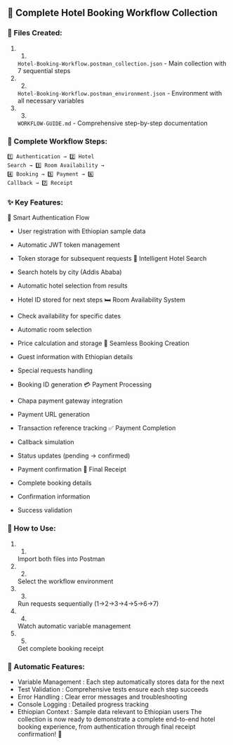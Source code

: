 ## 🎉 Complete Hotel Booking Workflow Collection
### 📁 Files Created:
1. 1.
   `Hotel-Booking-Workflow.postman_collection.json` - Main collection with 7 sequential steps
2. 2.
   `Hotel-Booking-Workflow.postman_environment.json` - Environment with all necessary variables
3. 3.
   `WORKFLOW-GUIDE.md` - Comprehensive step-by-step documentation
### 🔄 Complete Workflow Steps:
```
1️⃣ Authentication → 2️⃣ Hotel 
Search → 3️⃣ Room Availability → 
4️⃣ Booking → 5️⃣ Payment → 6️⃣ 
Callback → 7️⃣ Receipt
```
### ✨ Key Features:
🔐 Smart Authentication Flow

- User registration with Ethiopian sample data
- Automatic JWT token management
- Token storage for subsequent requests
🏨 Intelligent Hotel Search

- Search hotels by city (Addis Ababa)
- Automatic hotel selection from results
- Hotel ID stored for next steps
🛏️ Room Availability System

- Check availability for specific dates
- Automatic room selection
- Price calculation and storage
📝 Seamless Booking Creation

- Guest information with Ethiopian details
- Special requests handling
- Booking ID generation
💳 Payment Processing

- Chapa payment gateway integration
- Payment URL generation
- Transaction reference tracking
✅ Payment Completion

- Callback simulation
- Status updates (pending → confirmed)
- Payment confirmation
🧾 Final Receipt

- Complete booking details
- Confirmation information
- Success validation
### 🚀 How to Use:
1. 1.
   Import both files into Postman
2. 2.
   Select the workflow environment
3. 3.
   Run requests sequentially (1→2→3→4→5→6→7)
4. 4.
   Watch automatic variable management
5. 5.
   Get complete booking receipt
### 🎯 Automatic Features:
- Variable Management : Each step automatically stores data for the next
- Test Validation : Comprehensive tests ensure each step succeeds
- Error Handling : Clear error messages and troubleshooting
- Console Logging : Detailed progress tracking
- Ethiopian Context : Sample data relevant to Ethiopian users
The collection is now ready to demonstrate a complete end-to-end hotel booking experience, from authentication through final receipt confirmation! 🎉